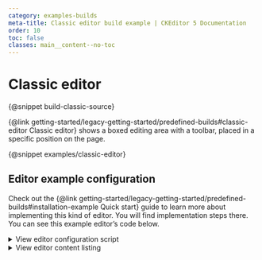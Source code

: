 ```yaml
---
category: examples-builds
meta-title: Classic editor build example | CKEditor 5 Documentation
order: 10
toc: false
classes: main__content--no-toc
---
```


# Classic editor

{@snippet build-classic-source}

{@link getting-started/legacy-getting-started/predefined-builds#classic-editor Classic editor} shows a boxed editing area with a toolbar, placed in a specific position on the page.

{@snippet examples/classic-editor}

## Editor example configuration

Check out the {@link getting-started/legacy-getting-started/predefined-builds#installation-example Quick start} guide to learn more about implementing this kind of editor. You will find implementation steps there. You can see this example editor’s code below.

<details>
<summary>View editor configuration script</summary>

```js

import ClassicEditor from '@ckeditor/ckeditor5-build-classic';

ClassicEditor
	.create( document.querySelector( '#snippet-classic-editor' ), {
		toolbar: {
			items: [
				'undo', 'redo',
				'|', 'heading',
				'|', 'bold', 'italic',
				'|', 'link', 'uploadImage', 'insertTable', 'mediaEmbed',
				'|', 'bulletedList', 'numberedList', 'outdent', 'indent'
			]
		},
		cloudServices: {
			// All predefined builds include the Easy Image feature.
			// Provide correct configuration values to use it.
			tokenUrl: 'https://example.com/cs-token-endpoint',
			uploadUrl: 'https://your-organization-id.cke-cs.com/easyimage/upload/'
			// Read more about Easy Image - https://ckeditor.com/docs/ckeditor5/latest/features/images/image-upload/easy-image.html.
			// For other image upload methods see the guide - https://ckeditor.com/docs/ckeditor5/latest/features/images/image-upload/image-upload.html.
		}
	} )
	.then( editor => {
		window.editor = editor;
	} )
	.catch( err => {
		console.error( err );
	} );

```

</details>

<details>
<summary>View editor content listing</summary>

```html
<div id="snippet-classic-editor">
	Editor content is inserted here.
</div>

```

</details>
